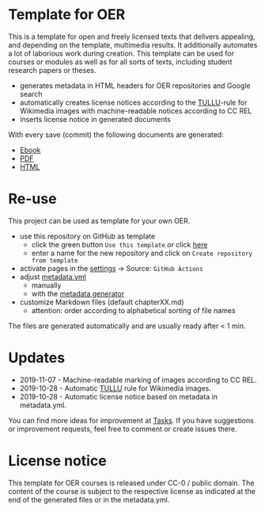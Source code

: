 # Template for OER

This is a template for open and freely licensed texts that delivers appealing, and depending on the template, multimedia results. It additionally automates a lot of laborious work during creation. This template can be used for courses or modules as well as for all sorts of texts, including student research papers or theses.

* generates metadata in HTML headers for OER repositories and Google search
* automatically creates license notices according to the [TULLU](https://open-educational-resources.de/wp-content/uploads/graphic_TASLL-rule_OER-2.pdf)-rule for Wikimedia images with machine-readable notices according to CC REL
* inserts license notice in generated documents

With every save (commit) the following documents are generated:

* [Ebook](https://mirjan-hoffmann.github.io/teststructure/document.epub)
* [PDF](https://mirjan-hoffmann.github.io/teststructure/document.pdf)
* [HTML](https://mirjan-hoffmann.github.io/teststructure/index.html)

# Re-use

This project can be used as template for your own OER.

* use this repository on GitHub as template
    * click the green button `Use this template` or click [here](https://github.com/TIBHannover/markdown-documents-template2/generate)
    * enter a name for the new repository and click on `Create repository from template`
* activate pages in the [settings](../../settings/pages) -> Source: `GitHub Actions`
* adjust [metadata.yml](../../edit/main/metadata.yml)
    * manually
    * with the [metadata generator](https://oersi.gitlab.io/metadata-form/metadata-generator.html)
* customize Markdown files (default chapterXX.md)
    * attention: order according to alphabetical sorting of file names

The files are generated automatically and are usually ready after < 1 min.

# Updates
* 2019-11-07 - Machine-readable marking of images according to CC REL.
* 2019-10-28 - Automatic [TULLU](https://open-educational-resources.de/wp-content/uploads/graphic_TASLL-rule_OER-2.pdf) rule for Wikimedia images.
* 2019-10-28 - Automatic license notice based on metadata in metadata.yml.

You can find more ideas for improvement at [Tasks](https://github.com/TIBHannover/markdown-documents-template2/issues). If you have suggestions or improvement requests, feel free to comment or create issues there.


# License notice
This template for OER courses is released under CC-0 / public domain. The content of the course is subject to the respective license as indicated at the end of the generated files or in the metadata.yml.
